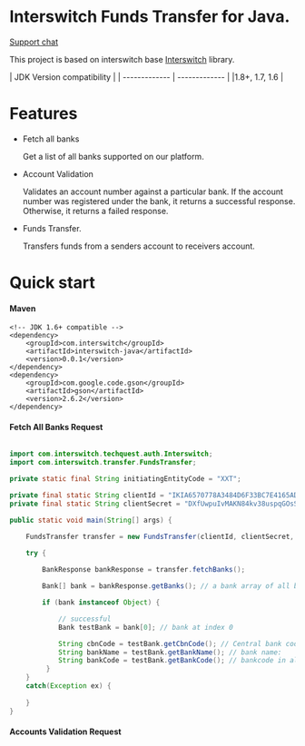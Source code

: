Interswitch Funds Transfer for Java.
====
[Support chat](https://gitter.im/techquest)

This project is based on interswitch base [Interswitch](https://github.com/techquest/interswitch_java) library.

| JDK Version compatibility |
| ------------- | ------------- |
|1.8+, 1.7, 1.6 |

Features
================================

* Fetch all banks

	Get a list of all banks supported on our platform.

* Account Validation
  
  	Validates an account number against a particular bank. If the account number was registered under the bank,
  	it returns a successful response. Otherwise, it returns a failed response.

* Funds Transfer.

	Transfers funds from a senders account to receivers account.
	
Quick start
===============================

#### Maven 
    <!-- JDK 1.6+ compatible -->
    <dependency>
        <groupId>com.interswitch</groupId>
        <artifactId>interswitch-java</artifactId>
        <version>0.0.1</version>
    </dependency>
    <dependency>
    	<groupId>com.google.code.gson</groupId>
    	<artifactId>gson</artifactId>
    	<version>2.6.2</version>
	</dependency>

#### Fetch All Banks Request

```java

import com.interswitch.techquest.auth.Interswitch;
import com.interswitch.transfer.FundsTransfer;

private static final String initiatingEntityCode = "XXT";

private final static String clientId = "IKIA6570778A3484D6F33BC7E4165ADCA6CF06B2860A";
private final static String clientSecret = "DXfUwpuIvMAKN84kv38uspqGOsStgFS0oZMjU7bPwpU=";

public static void main(String[] args) {

	FundsTransfer transfer = new FundsTransfer(clientId, clientSecret, Interswitch.ENV_SANDBOX);
	
	try {

        BankResponse bankResponse = transfer.fetchBanks();

        Bank[] bank = bankResponse.getBanks(); // a bank array of all banks

        if (bank instanceof Object) {

            // successful
            Bank testBank = bank[0]; // bank at index 0

            String cbnCode = testBank.getCbnCode(); // Central bank code
            String bankName = testBank.getBankName(); // bank name:
            String bankCode = testBank.getBankCode(); // bankcode in alphabetical form: UBA, GTB, FBN
    	 }
    }
    catch(Exception ex) {
    
    }
}
```

#### Accounts Validation Request